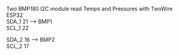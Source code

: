 Two BMP180 I2C module read Temps and Pressures with TwoWire  
 ESP32  
 SDA_1 21  --> BMP1  
 SCL_1 22  
  
 SDA_2 16  --> BMP2  
 SCL_2 17  
